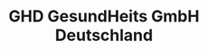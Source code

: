 ---
title: "GHD GesundHeits GmbH Deutschland"
url: /neuruppin/ghd-gesundheits-gmbh-deutschland/
shop: Sanitätshaus
---